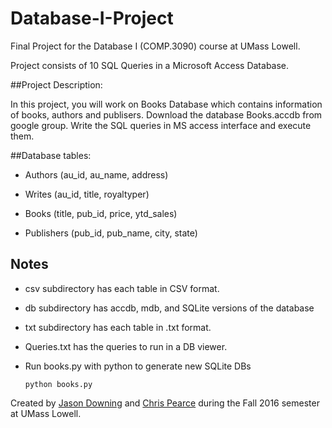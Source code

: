 # Database-I-Project
Final Project for the Database I (COMP.3090) course at UMass Lowell.

Project consists of 10 SQL Queries in a Microsoft Access Database.

##Project Description:

In this project, you will work on Books Database which contains information of
books, authors and publisers. Download the database Books.accdb from google
group. Write the SQL queries in MS access interface and execute them.

##Database tables:

- Authors (au_id, au_name, address)

- Writes (au_id, title, royaltyper)

- Books (title, pub_id, price, ytd_sales)

- Publishers (pub_id, pub_name, city, state)

## Notes

- csv subdirectory has each table in CSV format.

- db subdirectory has accdb, mdb, and SQLite versions of the database

- txt subdirectory has each table in .txt format.

- Queries.txt has the queries to run in a DB viewer.

- Run books.py with python to generate new SQLite DBs

  ```python books.py```

Created by [Jason Downing](https://github.com/JasonD94/) and
[Chris Pearce](https://github.com/cp0153) during the Fall 2016 semester at
UMass Lowell.
